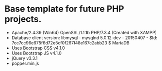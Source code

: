 # Base template for future PHP projects.

- Apache/2.4.39 (Win64) OpenSSL/1.1.1b PHP/7.3.4 (Created with XAMPP)
- Database client version: libmysql - mysqlnd 5.0.12-dev - 20150407 - $Id: 7cc7cc96e675f6d72e5cf0f267f48e167c2abb23 $ MariaDB
- Uses Bootstrap CSS v4.1.0
- Uses Bootstrap JS v4.1.0
- jQuery v3.3.1
- popper.min.js 
